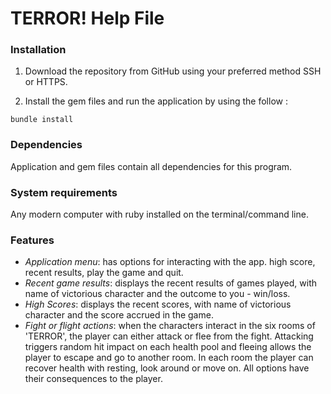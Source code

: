 # TERROR! Help File

### Installation

1. Download the repository from GitHub using your preferred method SSH or HTTPS. 

2. Install the gem files and run the application by using the follow :

```bundle install ```

### Dependencies

Application and gem files contain all dependencies for this program.

### System requirements

Any modern computer with ruby installed on the terminal/command line.

### Features

- *Application menu*: has options for interacting with the app. high score, recent results, play the game and quit.
- *Recent game results*: displays the recent results of games played, with name of victorious character and the outcome to you - win/loss.
- *High Scores*: displays the recent scores, with name of victorious character and the score accrued in the game.
- *Fight or flight actions*: when the characters interact in the six rooms of 'TERROR', the player can either attack or flee from the fight. Attacking triggers random hit impact on each health pool and fleeing allows the player to escape and go to another room. In each room the player can recover health with resting, look around or move on. All options have their consequences to the player.

